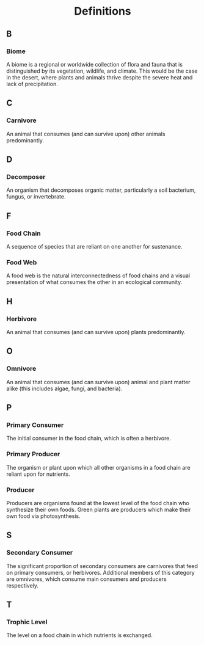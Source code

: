 <h1 style="text-align: center">Definitions</h1>

## B

### Biome

A biome is a regional or worldwide collection of flora and fauna that is distinguished by its vegetation, wildlife, and climate. This would be the case in the desert, where plants and animals thrive despite the severe heat and lack of precipitation.

## C

### Carnivore

An animal that consumes (and can survive upon) other animals predominantly.

## D

### Decomposer

An organism that decomposes organic matter, particularly a soil bacterium, fungus, or invertebrate.

## F

### Food Chain

A sequence of species that are reliant on one another for sustenance.

### Food Web

A food web is the natural interconnectedness of food chains and a visual presentation of what consumes the other in an ecological community.

## H

### Herbivore

An animal that consumes (and can survive upon) plants predominantly.

## O

### Omnivore

An animal that consumes (and can survive upon) animal and plant matter alike (this includes algae, fungi, and bacteria).

## P

### Primary Consumer

The initial consumer in the food chain, which is often a herbivore.

### Primary Producer

The organism or plant upon which all other organisms in a food chain are reliant upon for nutrients.

### Producer

Producers are organisms found at the lowest level of the food chain who synthesize their own foods. Green plants are producers which make their own food via photosynthesis.

## S

### Secondary Consumer

The significant proportion of secondary consumers are carnivores that feed on primary consumers, or herbivores. Additional members of this category are omnivores, which consume main consumers and producers respectively.

## T

### Trophic Level

The level on a food chain in which nutrients is exchanged.
